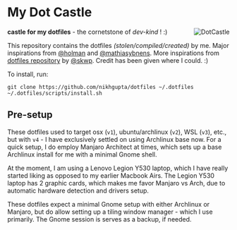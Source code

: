 # My Dot Castle

<img src="http://cdn.obsidianportal.com/assets/38992/AldredsCastle.jpg"
alt='DotCastle' style="float: right; margin-left: 40px"/>

**castle for my dotfiles** - the cornetstone of _dev-kind_ ! :)

This repository contains the dotfiles _(stolen/compiled/created)_ by me.
Major inspirations from [@holman](http://github.com/holman) and
[@mathiasybnens](http://github.com/mathiasbynens). More inspirations
from [dotfiles repository](http://github.com/skwp/dotfiles) by
[@skwp](http://github.com/skwp). Credit has been given where I could. :)

To install, run:

    git clone https://github.com/nikhgupta/dotfiles ~/.dotfiles
    ~/.dotfiles/scripts/install.sh

## Pre-setup

These dotfiles used to target osx (`v1`), ubuntu/archlinux (`v2`), WSL 
(`v3`), etc., but with `v4` - I have exclusively settled on using 
Archlinux base now. For a quick setup, I do employ Manjaro Architect at 
times, which sets up a base Archlinux install for me with a minimal 
Gnome shell.

At the moment, I am using a Lenovo Legion Y530 laptop, which I have 
really started liking as opposed to my earlier Macbook Airs. The Legion 
Y530 laptop has 2 graphic cards, which makes me favor Manjaro vs Arch, 
due to automatic hardware detection and drivers setup.

These dotfiles expect a minimal Gnome setup with either Archlinux or 
Manjaro, but do allow setting up a tiling window manager - which I use
primarily. The Gnome session is serves as a backup, if needed.

